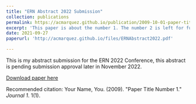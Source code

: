 ```yaml
---
title: "ERN Abstract 2022 Submission"
collection: publications
permalink: https://acmarquez.github.io/publication/2009-10-01-paper-title-number-1
excerpt: 'This paper is about the number 1. The number 2 is left for future work.'
date: 2021-09-27
paperurl: 'http://acmarquez.github.io/files/ERNAbstract2022.pdf'

---
```

This is my abstract submission for the ERN 2022 Conference, this abstract is pending submission approval later in November 2022.

[Download paper here](http://acmarquez.github.io/files/ERNAbstract2022.pdf)

Recommended citation: Your Name, You. (2009). "Paper Title Number 1." <i>Journal 1</i>. 1(1).
